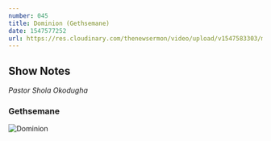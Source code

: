 ```yaml
---
number: 045
title: Dominion (Gethsemane)
date: 1547577252
url: https://res.cloudinary.com/thenewsermon/video/upload/v1547583303/messages/15.01.2019_-_Dominion_-_Gethsemane.mp3
---
```


## Show Notes
_Pastor Shola Okodugha_

### Gethsemane

![Dominion](https://res.cloudinary.com/thenewsermon/image/upload/v1547624256/sermon%20display%20pictures/gethsemane-15-01.jpg)